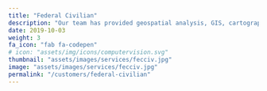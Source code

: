 ```yaml
---
title: "Federal Civilian"
description: "Our team has provided geospatial analysis, GIS, cartography, supply chain analytics, operations research, and operations support to US Forest Service, Natiaonal Park Service, DHS, FDA, CISA, and CDC."
date: 2019-10-03
weight: 3
fa_icon: "fab fa-codepen"
# icon: "assets/img/icons/computervision.svg"
thumbnail: "assets/images/services/fecciv.jpg"
image: "assets/images/services/fecciv.jpg"
permalink: "/customers/federal-civilian"
---
```

